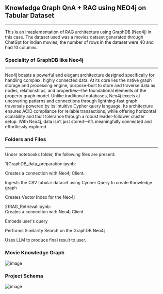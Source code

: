 ## Knowledge Graph QnA + RAG using NEO4j on Tabular Dataset
--------------------------------------------------------------------------------------------------------------------------
This is an imeplementation of RAG architecture using GraphDB (Neo4j) in this case.
The dataset used was a movies dataset generated through ChatGpt for Indian movies, the number of rows in the dataset were 40 and had 10 columns.

### Speciality of GraphDB like Neo4j
--------------------------------------------------------------------------------------------------------------------------
Neo4j boasts a powerful and elegant architecture designed specifically for handling complex, highly connected data. At its core lies the native graph storage and processing engine, purpose-built to store and traverse data as nodes, relationships, and properties—the foundational elements of the property graph model. Unlike traditional databases, Neo4j excels at uncovering patterns and connections through lightning-fast graph traversals powered by its intuitive Cypher query language. Its architecture ensures ACID compliance for reliable transactions, while offering horizontal scalability and fault tolerance through a robust leader-follower cluster setup. With Neo4j, data isn’t just stored—it’s meaningfully connected and effortlessly explored.

### Folders and Files
---------------------------------------------------------------------------------------------------------------------------
Under notebooks folder, the following files are present:

1)GraphDB_data_preparation.ipynb:  

Creates a connection with Neo4j Client.

Ingests the CSV tabular dataset using Cyoher Query to create Knowledge graph
                                  
Creates Vector Index for the Neo4j


2)RAG_Retrieval.ipynb:    
Creates a connection with Neo4j Client
  
Embeds user's query
                         
Performs Similarity Search on the GraphDB Neo4j
                         
Uses LLM to produce final result to user.
                          

### Movie Knowledge Graph

![image](https://github.com/user-attachments/assets/b26334f8-78b9-4891-8951-e2d5078c0086)

### Project Schema 

![image](https://github.com/user-attachments/assets/71184a8e-4e4c-445e-8273-0228094e34fc)



